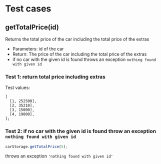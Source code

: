# Test cases

## **getTotalPrice(id)**

Returns the total price of the car including the total price of the extras

  - Parameters: id of the car
  - Return: The price of the car including the total price of the extras
  - if no car with the given id is found throws an exception `nothing found with given id`

### Test 1: return total price including extras

Test values:
```
[
  [1, 252500],
  [2, 35210],
  [3, 15000],
  [4, 19000],
];
```

### Test 2: if no car with the given id is found throw an exception `nothing found with given id`

```js
carStorage.getTotalPrice(5);
```
throws an exception `'nothing found with given id'`